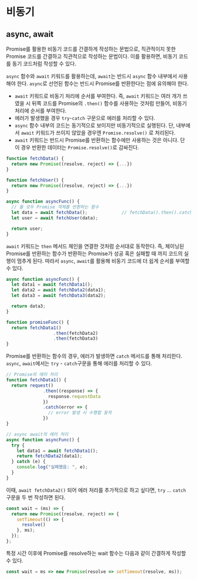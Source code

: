 # 비동기

## async, await

Promise를 활용한 비동기 코드를 간결하게 작성하는 문법으로, 직관적이지 못한 Promise 코드를 간결하고 직관적으로 작성하는 문법이다. 이를 활용하면, 비동기 코드를 동기 코드처럼 작성할 수 있다.

`async` 함수와 `await` 키워드를 활용하는데, `await`는 반드시 `async` 함수 내부에서 사용해야 한다. `async`로 선언된 함수는 반드시 Promise를 반환한다는 점에 유의해야 한다.

- `await` 키워드로 비동기 처리에 순서를 부여한다. 즉, `await` 키워드는 여러 개가 쓰였을 시 뒤쪽 코드를 Promise의 `.then()` 함수를 사용하는 것처럼 만들어, 비동기 처리에 순서를 부여한다.
- 에러가 발생했을 경우 `try`-`catch` 구문으로 에러를 처리할 수 있다.
- `async` 함수 내부의 코드는 동기적으로 보이지만 비동기적으로 실행된다. 단, 내부에서 `await` 키워드가 쓰이지 않았을 경우엔 `Promise.resolve()` 로 처리된다.
- `await` 키워드는 반드시 Promise를 반환하는 함수에만 사용하는 것은 아니다. 단 이 경우 반환한 데이터는 `Promise.resolve()`로 감싸진다.

```javascript
function fetchData() {
  return new Promise((resolve, reject) => {...})
}

function fetchUser() {
  return new Promise((resolve, reject) => {...})
}

async function asyncFunc() {
  // 둘 모두 Promise 객체를 반환하는 함수
  let data = await fetchData();             // fetchData().then().catch()로 사용할 때 `then()` 메서드로 받아오는 data와 동일한 data.
  let user = await fetchUser(data);

  return user;
}
```

`await` 키워드는 `then` 메서드 체인을 연결한 것처럼 순서대로 동작한다. 즉, 체이닝된 Promise를 반환하는 함수가 반환하는 Promise가 성공 혹은 실패할 때 까지 코드의 실행이 멈추게 된다. 따라서 `async`, `await`를 활용해 비동기 코드에 더 쉽게 순서를 부여할 수 있다.

```javascript
async function asyncFunc() {
  let data1 = await fetchData1();
  let data2 = await fetchData2(data1);
  let data3 = await fetchData3(data2);

  return data3;
}

function promiseFunc() {
  return fetchData1()
                  .then(fetchData2)
                  .then(fetchData3)
}
```

Promise를 반환하는 함수의 경우, 에러가 발생하면 `catch` 메서드를 통해 처리한다. `async`, `await`에서는 `try` - `catch`구문을 통해 에러를 처리할 수 있다.

```javascript
// Promise의 에러 처리
function fetchData1() {
  return request()
              .then((response) => {
                response.requestData
              })
              .catch(error => {
                // error 발생 시 수행할 동작
              })
}

// async await의 에러 처리
async function asyncFunc() {
  try {
    let data1 = await fetchData1();
    return fetchData2(data1);
  } catch (e) {
    console.log("실패했음: ", e);
  }
}
```

이때, `await fetchData2()` 되어 에러 처리를 추가적으로 하고 싶다면, `try` ... `catch` 구문을 두 번 작성하면 된다.

```javascript
const wait = (ms) => {
  return new Promise((resolve, reject) => {
    setTimeout(() => {
      resolve()
    }, ms);
  });
};
```

특정 시간 이후에 Promise를 resolve하는 wait 함수는 다음과 같이 간결하게 작성할 수 있다.

```javascript
const wait = ms => new Promise(resolve => setTimeout(resolve, ms));
```
